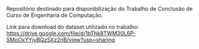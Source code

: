 Repositório destinado para disponibilização do Trabalho de Conclusão de Curso de Engenharia de Computação.

Link para download do dataset utilizado no trabalho:
https://drive.google.com/file/d/1bThk8TWM30L6P-SMoOxYYjyBQz5Xz2nB/view?usp=sharing
